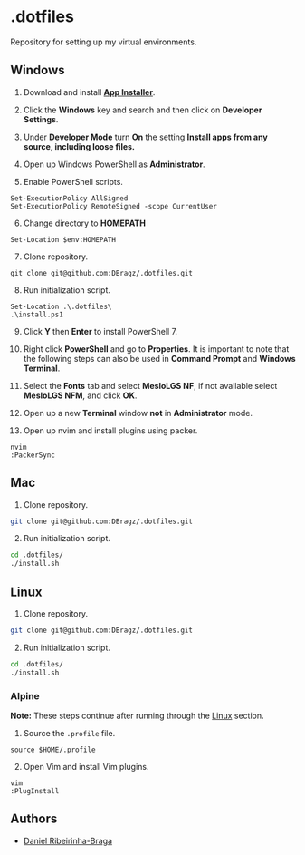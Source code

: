 # .dotfiles

Repository for setting up my virtual environments.

## Windows

1. Download and install [**App Installer**](https://apps.microsoft.com/store/detail/app-installer/9NBLGGH4NNS1?hl=en-us&gl=us).

2. Click the **Windows** key and search and then click on **Developer Settings**.

3. Under **Developer Mode** turn **On** the setting **Install apps from any source, including loose files.**

4. Open up Windows PowerShell as **Administrator**.

5. Enable PowerShell scripts.

```pwsh
Set-ExecutionPolicy AllSigned
Set-ExecutionPolicy RemoteSigned -scope CurrentUser
```
6. Change directory to **HOMEPATH**

```pwsh
Set-Location $env:HOMEPATH
```

7. Clone repository.

```pwsh
git clone git@github.com:DBragz/.dotfiles.git
```

8. Run initialization script.

```pwsh
Set-Location .\.dotfiles\
.\install.ps1
```

9. Click **Y** then **Enter** to install PowerShell 7.

10. Right click **PowerShell** and go to **Properties**. It is important to note that the following steps can also be used in **Command Prompt** and **Windows Terminal**.

11. Select the **Fonts** tab and select **MesloLGS NF**, if not available select **MesloLGS NFM**, and click **OK**.

12. Open up a new **Terminal** window **not** in **Administrator** mode.

13. Open up nvim and install plugins using packer.

```pwsh
nvim
:PackerSync
```

## Mac

1. Clone repository.

```zsh
git clone git@github.com:DBragz/.dotfiles.git
```

2. Run initialization script.

```zsh
cd .dotfiles/
./install.sh
```

## Linux

1. Clone repository.

```sh
git clone git@github.com:DBragz/.dotfiles.git
```

2. Run initialization script.

```sh
cd .dotfiles/
./install.sh
```

### Alpine

**Note:** These steps continue after running through the [Linux](https://github.com/DBragz/.dotfiles#linux) section.

1. Source the `.profile` file.  

```ash
source $HOME/.profile
```

2. Open Vim and install Vim plugins.


```ash
vim
:PlugInstall
```

## Authors

- [Daniel Ribeirinha-Braga](https://github.com/DBragz)


